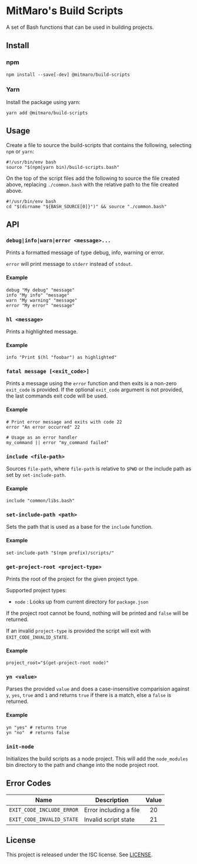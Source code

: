 # MitMaro's Build Scripts

A set of Bash functions that can be used in building projects.

## Install

### npm

    npm install --save[-dev] @mitmaro/build-scripts

### Yarn

Install the package using yarn:

    yarn add @mitmaro/build-scripts


## Usage

Create a file to source the build-scripts that contains the following, selecting `npm` or `yarn`:

    #!/usr/bin/env bash
    source "$(npm|yarn bin)/build-scripts.bash"
    

On the top of the script files add the following to source the file created above, replacing `./common.bash` with the
relative path to the file created above.

    #!/usr/bin/env bash
    cd "$(dirname "${BASH_SOURCE[0]}")" && source "./common.bash"
    

## API

### `debug|info|warn|error <message>...`

Prints a formatted message of type debug, info, warning or error.

`error` will print message to `stderr` instead of `stdout`.

#### Example

```
debug "My debug" "message" 
info "My info" "message"
warn "My warning" "message"
error "My error" "message"
```

### `hl <message>`

Prints a highlighted message.

#### Example

    info "Print $(hl "foobar") as highlighted"

### `fatal message [<exit_code>]`

Prints a message using the `error` function and then exits is a non-zero `exit_code` is provided. If the optional
`exit_code` argument is not provided, the last commands exit code will be used.

#### Example

    # Print error message and exits with code 22
    error "An error occurred" 22
    
    # Usage as an error handler
    my_command || error "my_command failed"
    

### `include <file-path>`

Sources `file-path`, where `file-path` is relative to `$PWD` or the include path as set by `set-include-path`.

#### Example

```
include "common/libs.bash"
```

### `set-include-path <path>`

Sets the path that is used as a base for the `include` function.

#### Example

```
set-include-path "$(npm prefix)/scripts/"
```

### `get-project-root <project-type>`

Prints the root of the project for the given project type.

Supported project types:

- `node` : Looks up from current directory for `package.json`

If the project root cannot be found, nothing will be printed and `false` will be returned.

If an invalid `project-type` is
provided the script will exit with `EXIT_CODE_INVALID_STATE`.

#### Example

```
project_root="$(get-project-root node)"
```

### `yn <value>`

Parses the provided `value` and does a case-insensitive comparision against `y`, `yes`, `true` and `1` and returns
`true` if there is a match, else a `false` is returned.

#### Example

```
yn "yes" # returns true
yn "no"  # returns false
```

### `init-node`

Initializes the build scripts as a node project. This will add the `node_modules` bin directory to the path and change
into the node project root.

## Error Codes

| Name                      | Description            | Value  |
|---------------------------|------------------------|:------:|
| `EXIT_CODE_INCLUDE_ERROR` | Error including a file |   20   |
| `EXIT_CODE_INVALID_STATE` | Invalid script state   |   21   |


## License

This project is released under the ISC license. See [LICENSE](LICENSE).
